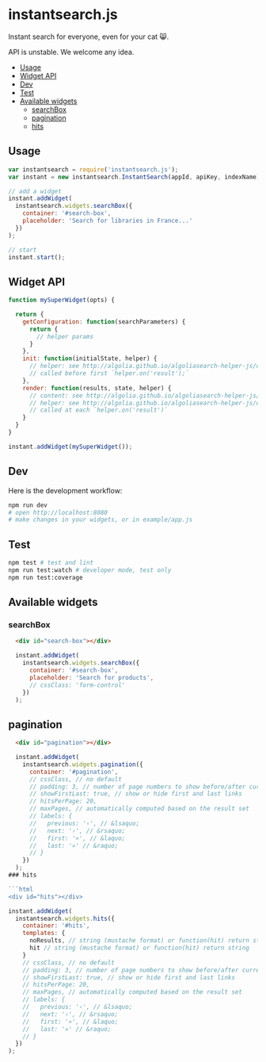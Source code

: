 # instantsearch.js

Instant search for everyone, even for your cat 😸.

API is unstable. We welcome any idea.

<!-- START doctoc generated TOC please keep comment here to allow auto update -->
<!-- DON'T EDIT THIS SECTION, INSTEAD RE-RUN doctoc TO UPDATE -->


- [Usage](#usage)
- [Widget API](#widget-api)
- [Dev](#dev)
- [Test](#test)
- [Available widgets](#available-widgets)
  - [searchBox](#searchbox)
  - [pagination](#pagination)
  - [hits](#hits)

<!-- END doctoc generated TOC please keep comment here to allow auto update -->

## Usage

```js
var instantsearch = require('instantsearch.js');
var instant = new instantsearch.InstantSearch(appId, apiKey, indexName);

// add a widget
instant.addWidget(
  instantsearch.widgets.searchBox({
    container: '#search-box',
    placeholder: 'Search for libraries in France...'
  })
);

// start
instant.start();
```

## Widget API

```js
function mySuperWidget(opts) {

  return {
    getConfiguration: function(searchParameters) {
      return {
        // helper params
      }
    },
    init: function(initialState, helper) {
      // helper: see http://algolia.github.io/algoliasearch-helper-js/docs/
      // called before first `helper.on('result');`
    },
    render: function(results, state, helper) {
      // content: see http://algolia.github.io/algoliasearch-helper-js/docs/SearchResults.html
      // helper: see http://algolia.github.io/algoliasearch-helper-js/docs/
      // called at each `helper.on('result')`
    }
  }
}

instant.addWidget(mySuperWidget());
```

## Dev

Here is the development workflow:

```sh
npm run dev
# open http://localhost:8080
# make changes in your widgets, or in example/app.js
```

## Test

```sh
npm test # test and lint
npm run test:watch # developer mode, test only
npm run test:coverage
```

## Available widgets

### searchBox

```html
  <div id="search-box"></div>
```

```js
  instant.addWidget(
    instantsearch.widgets.searchBox({
      container: '#search-box',
      placeholder: 'Search for products',
      // cssClass: 'form-control'
    })
  );
```

## pagination

```html
  <div id="pagination"></div>
```

```js
  instant.addWidget(
    instantsearch.widgets.pagination({
      container: '#pagination',
      // cssClass, // no default
      // padding: 3, // number of page numbers to show before/after current
      // showFirstLast: true, // show or hide first and last links
      // hitsPerPage: 20,
      // maxPages, // automatically computed based on the result set
      // labels: {
      //   previous: '‹', // &lsaquo;
      //   next: '›', // &rsaquo;
      //   first: '«', // &laquo;
      //   last: '»' // &raquo;
      // }
    })
  );
### hits

```html
<div id="hits"></div>
```

```js
instant.addWidget(
  instantsearch.widgets.hits({
    container: '#hits',
    templates: {
      noResults, // string (mustache format) or function(hit) return string 
      hit // string (mustache format) or function(hit) return string
    }
    // cssClass, // no default
    // padding: 3, // number of page numbers to show before/after current
    // showFirstLast: true, // show or hide first and last links
    // hitsPerPage: 20,
    // maxPages, // automatically computed based on the result set
    // labels: {
    //   previous: '‹', // &lsaquo;
    //   next: '›', // &rsaquo;
    //   first: '«', // &laquo;
    //   last: '»' // &raquo;
    // }
  })
);
```

